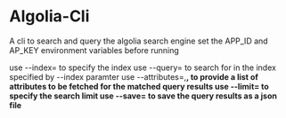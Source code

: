 # Algolia-Cli
A cli to search and query the algolia search engine
set the APP_ID and AP_KEY environment variables before running


use --index=<index> to specify the index
use --query=<text> to search for in the index specified by --index paramter
use --attributes=<a>,<b>,<c> to provide a list of attributes to be fetched for the matched query results
use --limit=<limit> to specify the search limit
use --save=<filename> to save the query results as a json file
